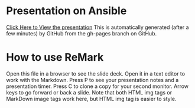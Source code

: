 # Presentation on Ansible

[Click Here to View the presentation](http://edward.delaporte.us/presentation-ansible/)
This is automatically generated (after a few minutes) by GitHub from the gh-pages branch on GitHub.

# How to use ReMark

Open this file in a browser to see the slide deck. Open it in a text editor to work with the Markdown.
Press P to see your presentation notes and a presentation timer.
Press C to clone a copy for your second monitor.
Arrow keys to go forward or back a slide.
Note that both HTML img tags or MarkDown image tags work here, but HTML img tag is easier to style.



